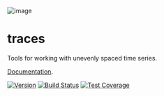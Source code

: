 ![image](https://camo.githubusercontent.com/4a7cf94aedbd23c13cc2d75fdc3b2af5c816c208/687474703a2f2f7374617469632e646967672e636f6d2f7374617469632f696d616765732f6469676765722e676966)

traces
======

Tools for working with unevenly spaced time series.

[Documentation](http://traces.readthedocs.org).

[![Version](https://img.shields.io/pypi/v/traces.svg?style=flat-square)](https://pypi.python.org/pypi/traces) [![Build Status](https://img.shields.io/travis/datascopeanalytics/traces.svg?style=flat-square)](https://travis-ci.org/datascopeanalytics/traces) [![Test Coverage](https://img.shields.io/coveralls/datascopeanalytics/traces/master.svg?style=flat-square)](https://coveralls.io/github/datascopeanalytics/traces)

